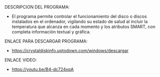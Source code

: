 DESCRIPCION DEL PROGRAMA: 
- El programa permite controlar el funcionamiento del disco o discos instalados en el ordenador, vigilando su estado de salud al incluir la 
  temperatura que alcanza en cada momento y los atributos SMART, con completa información textual y gráfica.

ENLACE PARA DESCARGAR PROGRAMA:
- https://crystaldiskinfo.uptodown.com/windows/descargar

ENLACE VIDEO: 
- https://youtu.be/B4-dc724xqA
